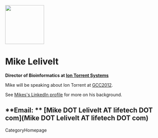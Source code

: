 

<div class='right'><a href='http://lifetech.com'><img src='/pic.png' alt='' width="125" /></a></div>

# Mike Lelivelt

**Director of Bioinformatics at [Ion Torrent Systems](http://lifetech.com)**

Mike will be speaking about Ion Torrent at [GCC2012](/src/Events/GCC2012/index.md).

See [Mikes's LinkedIn profile](http://www.linkedin.com/in/lelivelt) for more on his background.

**Email: ** [Mike DOT Lelivelt AT lifetech DOT com](Mike DOT Lelivelt AT lifetech DOT com)
---
CategoryHomepage
